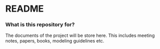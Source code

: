 # README #

### What is this repository for? ###

The documents of the project will be store here. This includes meeting notes, papers, books, modeling guidelines etc. 